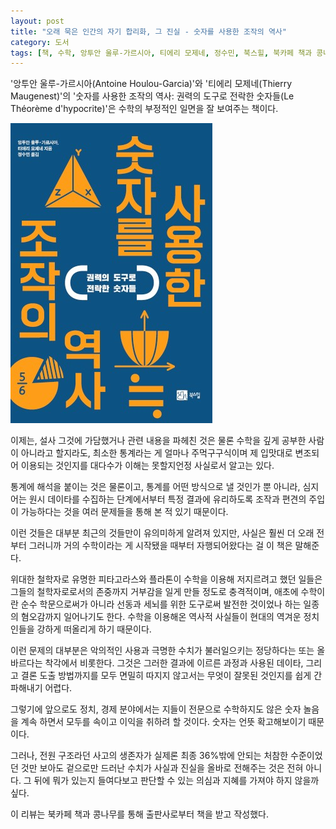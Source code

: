```yaml
---
layout: post
title: "오래 묵은 인간의 자기 합리화, 그 진실 - 숫자를 사용한 조작의 역사"
category: 도서
tags: [책, 수학, 앙투안 울루-가르시아, 티에리 모제네, 정수민, 북스힐, 북카페 책과 콩나무, 서평]
---
```


'앙투안 울루-가르시아(Antoine Houlou-Garcia)'와
'티에리 모제네(Thierry Maugenest)'의
'숫자를 사용한 조작의 역사: 권력의 도구로 전락한 숫자들(Le Théorème d'hypocrite)'은
수학의 부정적인 일면을 잘 보여주는 책이다.

![표지](/images/book/le-theoreme-dhypocrite-book.jpg)

이제는, 설사 그것에 가담했거나 관련 내용을 파헤친 것은 물론 수학을 깊게 공부한 사람이 아니라고 할지라도,
최소한 통계라는 게 얼마나 주먹구구식이며 제 입맛대로 변조되어 이용되는 것인지를 대다수가 이해는 못할지언정 사실로서 알고는 있다.

통계에 해석을 붙이는 것은 물론이고,
통계를 어떤 방식으로 낼 것인가 뿐 아니라,
심지어는 원시 데이타를 수집하는 단계에서부터
특정 결과에 유리하도록 조작과 편견의 주입이 가능하다는 것을
여러 문제들을 통해 본 적 있기 때문이다.

이런 것들은 대부분 최근의 것들만이 유의미하게 알려져 있지만,
사실은 훨씬 더 오래 전부터
그러니까 거의 수학이라는 게 시작됐을 때부터 자행되어왔다는 걸 이 책은 말해준다.

위대한 철학자로 유명한 피타고라스와 플라톤이
수학을 이용해 저지르려고 했던 일들은
그들의 철학자로로서의 존중까지 거부감을 일게 만들 정도로 충격적이며,
애초에 수학이란 순수 학문으로써가 아니라
선동과 세뇌를 위한 도구로써 발전한 것이었나 하는
일종의 혐오감까지 일어나기도 한다.
수학을 이용해온 역사적 사실들이
현대의 역겨운 정치인들을 강하게 떠올리게 하기 때문이다.

이런 문제의 대부분은 악의적인 사용과
극명한 수치가 불러일으키는 정당하다는 또는 올바르다는 착각에서 비롯한다.
그것은 그러한 결과에 이르른 과정과 사용된 데이타,
그리고 결론 도출 방법까지를 모두 면밀히 따지지 않고서는
무엇이 잘못된 것인지를 쉽게 간파해내기 어렵다.

그렇기에 앞으로도 정치, 경제 분야에서는
지들이 전문으로 수학하지도 않은 숫자 놀음을 계속 하면서
모두를 속이고 이익을 취하려 할 것이다.
숫자는 언뜻 확고해보이기 때문이다.

그러나, 전원 구조라던 사고의 생존자가 실제론 최종 36%밖에 안되는 처참한 수준이었던 것만 보아도
겉으로만 드러난 수치가 사실과 진실을 올바로 전해주는 것은 전혀 아니다.
그 뒤에 뭐가 있는지 들여다보고 판단할 수 있는 의심과 지혜를 가져야 하지 않을까 싶다.



<div class="im im-info">
이 리뷰는 북카페 책과 콩나무를 통해 출판사로부터 책을 받고 작성했다.
</div>
